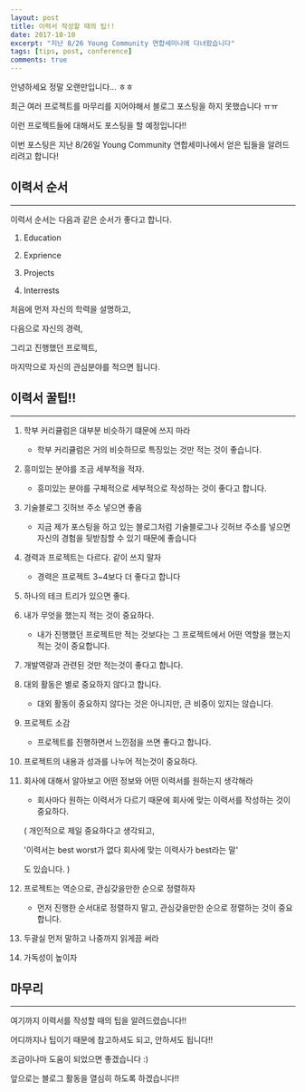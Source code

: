 ```yaml
---
layout: post
title: 이력서 작성할 때의 팁!!
date: 2017-10-10
excerpt: "지난 8/26 Young Community 연합세미나에 다녀왔습니다"
tags: [tips, post, conference]
comments: true
---
```


안녕하세요 정말 오랜만입니다... ㅎㅎ 

최근 여러 프로젝트를 마무리를 지어야해서 블로그 포스팅을 하지 못했습니다 ㅠㅠ

이런 프로젝트들에 대해서도 포스팅을 할 예정입니다!!

이번 포스팅은 지난 8/26일 Young Community 연합세미나에서 얻은 팁들을 알려드리려고 합니다!

## 이력서 순서
---

이력서 순서는 다음과 같은 순서가 좋다고 합니다.

1. Education

2. Exprience

3. Projects 

4. Interrests

처음에 먼저 자신의 학력을 설명하고,

다음으로 자신의 경력,

그리고 진행했던 프로젝트,

마지막으로 자신의 관심분야를 적으면 됩니다.

## 이력서 꿀팁!!
---

1. 학부 커리큘럼은 대부분 비슷하기 떄문에 쓰지 마라
    - 학부 커리큘럼은 거의 비슷하므로 특징있는 것만 적는 것이 좋습니다.

2. 흥미있는 분야를 조금 세부적을 적자.
    - 흥미있는 분야를 구체적으로 세부적으로 작성하는 것이 좋다고 합니다.

3. 기술블로그 깃허브 주소 넣으면 좋음
    - 지금 제가 포스팅을 하고 있는 블로그처럼 기술블로그나 깃허브 주소를 넣으면 자신의 경험을 뒷받침할 수 있기 때문에 좋습니다

4. 경력과 프로젝트는 다르다. 같이 쓰지 말자
    - 경력은 프로젝트 3~4보다 더 좋다고 합니다

5. 하나의 테크 트리가 있으면 좋다.

6. 내가 무엇을 했는지 적는 것이 중요하다.
    - 내가 진행했던 프로젝트만 적는 것보다는 그 프로젝트에서 어떤 역할을 했는지 적는 것이 중요합니다.

7. 개발역량과 관련된 것만 적는것이 좋다고 합니다.

8. 대외 활동은 별로 중요하지 않다고 합니다.
    - 대외 활동이 중요하지 않다는 것은 아니지만, 큰 비중이 있지는 않습니다.

8. 프로젝트 소감
    - 프로젝트를 진행하면서 느낀점을 쓰면 좋다고 합니다.
    
9. 프로젝트의 내용과 성과를 나누어 적는것이 중요하다.

10. 회사에 대해서 알아보고 어떤 정보와 어떤 이력서를 원하는지 생각해라
    - 회사마다 원하는 이력서가 다르기 때문에 회사에 맞는 이력서를 작성하는 것이 중요하다.
    
    ( 개인적으로 제일 중요하다고 생각되고, 
    
    '이력서는 best worst가 없다 회사에 맞는 이력사가 best라는 말'
    
    도 있습니다. )

11. 프로젝트는 역순으로, 관심갖을만한 순으로 정렬하자
    - 먼저 진행한 순서대로 정렬하지 말고, 관심갖을만한 순으로 정렬하는 것이 중요합니다.

12. 두괄실 먼저 말하고 나중까지 읽게끔 써라

13. 가독성이 높이자

## 마무리
---

여기까지 이력서를 작성할 때의 팁을 알려드렸습니다!! 

어디까지나 팁이기 때문에 참고하셔도 되고, 안하셔도 됩니다!!

조금이나마 도움이 되었으면 좋겠습니다 :)

앞으로는 블로그 활동을 열심히 하도록 하겠습니다!! 
